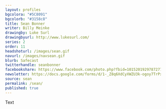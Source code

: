 ```yaml
---
layout: profiles
bgcolora: "#5C8091"
bgcolorb: "#3158c8"
title: Sean Bonner
writer: Billy Meinke
drawingby: Luke Surl
drawingbyurl: http://www.lukesurl.com/
series: 2
order: 11
headshoturl: /images/sean.gif
navurl: /images/navsean.gif
blurb: Safecast
twitterhandle: seanbonner
facebookshare: https://www.facebook.com/photo.php?fbid=10152019297872777
newsletter: https://docs.google.com/forms/d/1-_Z8q6XdCyXWZU3k-ogoy7TrPxhSN7nYHPvjj0MwogA/viewform?entry.239708838=Team+Open+-+Thomas&entry.1860916380&entry.1017428125&entry.1257771276
source: sean
permalink: /sean/
published: true
---
```


Text